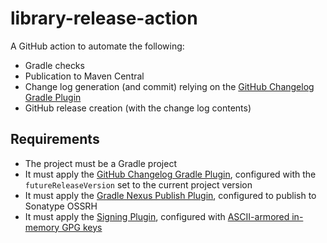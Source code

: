 # library-release-action

A GitHub action to automate the following:

* Gradle checks
* Publication to Maven Central
* Change log generation (and commit) relying on the [GitHub Changelog Gradle Plugin](https://github.com/joffrey-bion/gradle-github-changelog)
* GitHub release creation (with the change log contents)

## Requirements

* The project must be a Gradle project
* It must apply the [GitHub Changelog Gradle Plugin](https://github.com/joffrey-bion/gradle-github-changelog), configured with the `futureReleaseVersion` set to the current project version
* It must apply the [Gradle Nexus Publish Plugin](https://github.com/gradle-nexus/publish-plugin), configured to publish to Sonatype OSSRH
* It must apply the [Signing Plugin](https://docs.gradle.org/current/userguide/signing_plugin.html), configured with [ASCII-armored in-memory GPG keys](https://docs.gradle.org/current/userguide/signing_plugin.html#sec:in-memory-keys)
